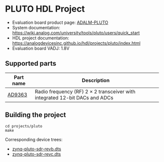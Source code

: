 # PLUTO HDL Project

- Evaluation board product page: [ADALM-PLUTO](https://www.analog.com/adalm-pluto)
- System documentation: https://wiki.analog.com/university/tools/pluto/users/quick_start
- HDL project documentation: https://analogdevicesinc.github.io/hdl/projects/pluto/index.html
- Evaluation board VADJ: 1.8V

## Supported parts

| Part name                                      | Description                                                  |
|------------------------------------------------|--------------------------------------------------------------|
| [AD9363](https://www.analog.com/ad9363)        | Radio frequency (RF) 2 × 2 transceiver with integrated 12-bit DACs and ADCs |                                        |

## Building the project

```
cd projects/pluto
make
```

Corresponding device trees:

- [zynq-pluto-sdr-revb.dts](https://github.com/analogdevicesinc/linux/blob/main/arch/arm/boot/dts/xilinx/zynq-pluto-sdr-revb.dts)
- [zynq-pluto-sdr-revc.dts](https://github.com/analogdevicesinc/linux/blob/main/arch/arm/boot/dts/xilinx/zynq-pluto-sdr-revc.dts)
